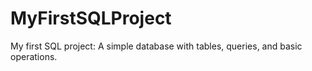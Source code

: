 # MyFirstSQLProject
My first SQL project: A simple database with tables, queries, and basic operations.
